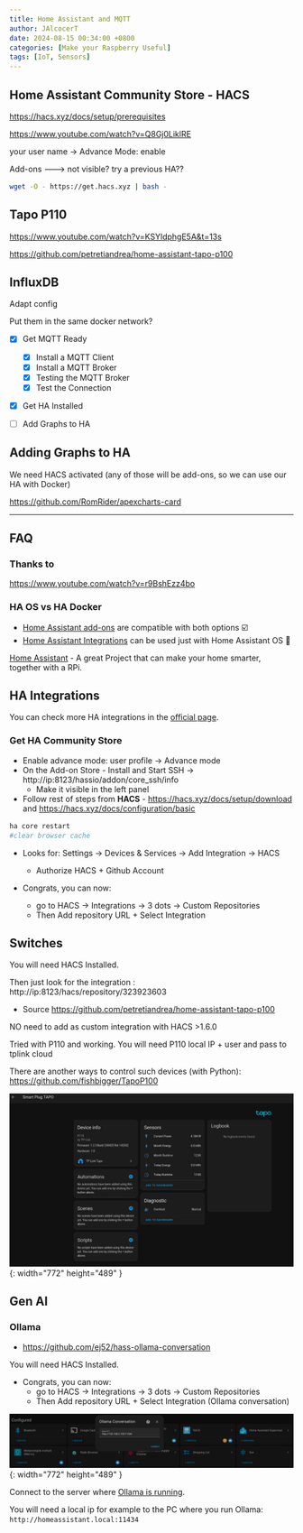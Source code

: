 ```yaml
---
title: Home Assistant and MQTT
author: JAlcocerT
date: 2024-08-15 00:34:00 +0800
categories: [Make your Raspberry Useful]
tags: [IoT, Sensors]
---
```




## Home Assistant Community Store - HACS

<https://hacs.xyz/docs/setup/prerequisites>

<https://www.youtube.com/watch?v=Q8Gj0LiklRE>

your user name -> Advance Mode: enable

Add-ons ---> not visible? try a previous HA??


```sh
wget -O - https://get.hacs.xyz | bash -

```

## Tapo P110

<https://www.youtube.com/watch?v=KSYldphgE5A&t=13s>

<https://github.com/petretiandrea/home-assistant-tapo-p100>


## InfluxDB

Adapt config

Put them in the same docker network?

- [x] Get MQTT Ready
  + [x] Install a MQTT Client
  + [x] Install a MQTT Broker
  + [x] Testing the MQTT Broker
  + [x] Test the Connection
- [X] Get HA Installed
- [ ] Add Graphs to HA


## Adding Graphs to HA

We need HACS activated (any of those will be add-ons, so we can use our HA with Docker)

<https://github.com/RomRider/apexcharts-card>

---

## FAQ

### Thanks to

https://www.youtube.com/watch?v=r9BshEzz4bo

### HA OS vs HA Docker

* [Home Assistant add-ons](https://www.home-assistant.io/addons/) are compatible with both options ☑️ 
* [Home Assistant Integrations](https://www.home-assistant.io/integrations/#all) can be used just with Home Assistant OS 📌


[Home Assistant](https://github.com/home-assistant) - A great Project that can make your home smarter, together with a RPi.

## HA Integrations

You can check more HA integrations in the [official page](https://www.home-assistant.io/integrations/).

### Get HA Community Store

* Enable advance mode: user profile -> Advance mode
* On the Add-on Store - Install and Start SSH -> http://ip:8123/hassio/addon/core_ssh/info
    * Make it visible in the left panel
* Follow rest of steps from **HACS** - <https://hacs.xyz/docs/setup/download> and <https://hacs.xyz/docs/configuration/basic>

```sh
ha core restart
#clear browser cache
```

* Looks for: Settings -> Devices & Services  -> Add Integration -> HACS
    * Authorize HACS + Github Account

* Congrats, you can now:
    * go to HACS -> Integrations -> 3 dots -> Custom Repositories
    * Then Add repository URL + Select Integration

## Switches

You will need HACS Installed.

Then just look for the integration : http://ip:8123/hacs/repository/323923603

* Source <https://github.com/petretiandrea/home-assistant-tapo-p100>

NO need to add as custom integration with HACS >1.6.0

Tried with P110 and working. You will need P110 local IP + user and pass to tplink cloud

There are another ways to control such devices (with Python): <https://github.com/fishbigger/TapoP100>


![Desktop View](/img/p110.png){: width="772" height="489" }


## Gen AI

### Ollama

* <https://github.com/ej52/hass-ollama-conversation>

You will need HACS Installed.

* Congrats, you can now:
    * go to HACS -> Integrations -> 3 dots -> Custom Repositories
    * Then Add repository URL + Select Integration (Ollama conversation)


![Desktop View](/img/ha-ollama-config.png){: width="772" height="489" }


Connect to the server where [Ollama is running](https://fossengineer.com/selfhosting-llms-ollama/).

You will need a local ip for example to the PC where you run Ollama: `http://homeassistant.local:11434`

